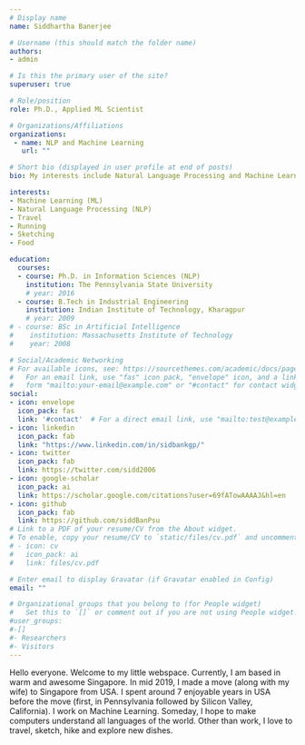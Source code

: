 ```yaml
---
# Display name
name: Siddhartha Banerjee 

# Username (this should match the folder name)
authors:
- admin

# Is this the primary user of the site?
superuser: true

# Role/position
role: Ph.D., Applied ML Scientist

# Organizations/Affiliations
organizations:
 - name: NLP and Machine Learning
   url: ""

# Short bio (displayed in user profile at end of posts)
bio: My interests include Natural Language Processing and Machine Learning. Also, I love to travel, hike, run, sketch and explore new dishes.

interests:
- Machine Learning (ML)
- Natural Language Processing (NLP)
- Travel
- Running
- Sketching
- Food

education:
  courses:
  - course: Ph.D. in Information Sciences (NLP)
    institution: The Pennsylvania State University
    # year: 2016
  - course: B.Tech in Industrial Engineering
    institution: Indian Institute of Technology, Kharagpur
    # year: 2009
# - course: BSc in Artificial Intelligence
#    institution: Massachusetts Institute of Technology
#    year: 2008

# Social/Academic Networking
# For available icons, see: https://sourcethemes.com/academic/docs/page-builder/#icons
#   For an email link, use "fas" icon pack, "envelope" icon, and a link in the
#   form "mailto:your-email@example.com" or "#contact" for contact widget.
social:
- icon: envelope
  icon_pack: fas
  link: '#contact'  # For a direct email link, use "mailto:test@example.org".
- icon: linkedin
  icon_pack: fab
  link: "https://www.linkedin.com/in/sidbankgp/"
- icon: twitter
  icon_pack: fab
  link: https://twitter.com/sidd2006
- icon: google-scholar
  icon_pack: ai
  link: https://scholar.google.com/citations?user=69fATowAAAAJ&hl=en
- icon: github
  icon_pack: fab
  link: https://github.com/siddBanPsu
# Link to a PDF of your resume/CV from the About widget.
# To enable, copy your resume/CV to `static/files/cv.pdf` and uncomment the lines below.
# - icon: cv
#   icon_pack: ai
#   link: files/cv.pdf

# Enter email to display Gravatar (if Gravatar enabled in Config)
email: ""

# Organizational groups that you belong to (for People widget)
#   Set this to `[]` or comment out if you are not using People widget.
#user_groups:
#-[]
#- Researchers
#- Visitors
---
```

Hello everyone. Welcome to my little webspace.
Currently, I am based in warm and awesome Singapore.
In mid 2019, I made a move (along with my wife) to Singapore from USA.
I spent around 7 enjoyable years in USA before the move (first, in Pennsylvania followed by Silicon Valley, California).
I work on Machine Learning. Someday, I hope to make computers understand all languages of the world.
Other than work, I love to travel, sketch, hike and explore new dishes. 
